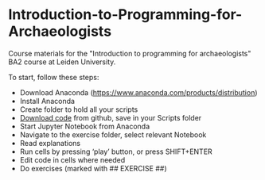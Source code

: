 # Introduction-to-Programming-for-Archaeologists
Course materials for the "Introduction to programming for archaeologists" BA2 course at Leiden University.

To start, follow these steps:

- Download Anaconda (https://www.anaconda.com/products/distribution)
- Install Anaconda
- Create folder to hold all your scripts
- [Download code](https://github.com/alexbrandsen/Introduction-to-Programming-for-Archaeologists/archive/refs/heads/main.zip) from github, save in your Scripts folder
- Start Jupyter Notebook from Anaconda
- Navigate to the exercise folder, select relevant Notebook
- Read explanations
- Run cells by pressing ‘play’ button, or press SHIFT+ENTER
- Edit code in cells where needed
- Do exercises (marked with ## EXERCISE  ##)

